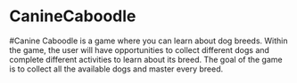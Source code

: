 # CanineCaboodle
#Canine Caboodle is a game where you can learn about dog breeds. Within the game, the user will have opportunities to collect different dogs and complete different activities to learn about its breed. The goal of the game is to collect all the available dogs and master every breed. 
